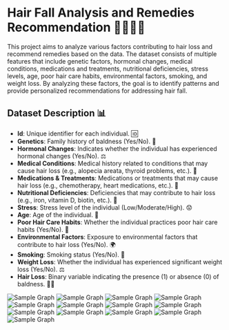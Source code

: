 # Hair Fall Analysis and Remedies Recommendation 💇‍♂️💆‍♀️

This project aims to analyze various factors contributing to hair loss and recommend remedies based on the data. The dataset consists of multiple features that include genetic factors, hormonal changes, medical conditions, medications and treatments, nutritional deficiencies, stress levels, age, poor hair care habits, environmental factors, smoking, and weight loss. By analyzing these factors, the goal is to identify patterns and provide personalized recommendations for addressing hair fall.

## Dataset Description 📊

- **Id**: Unique identifier for each individual. 🆔
- **Genetics**: Family history of baldness (Yes/No). 🧬
- **Hormonal Changes**: Indicates whether the individual has experienced hormonal changes (Yes/No). ⚖️
- **Medical Conditions**: Medical history related to conditions that may cause hair loss (e.g., alopecia areata, thyroid problems, etc.). 🏥
- **Medications & Treatments**: Medications or treatments that may cause hair loss (e.g., chemotherapy, heart medications, etc.). 💊
- **Nutritional Deficiencies**: Deficiencies that may contribute to hair loss (e.g., iron, vitamin D, biotin, etc.). 🍎
- **Stress**: Stress level of the individual (Low/Moderate/High). 😟
- **Age**: Age of the individual. 🎂
- **Poor Hair Care Habits**: Whether the individual practices poor hair care habits (Yes/No). 🧴
- **Environmental Factors**: Exposure to environmental factors that contribute to hair loss (Yes/No). 🌍
- **Smoking**: Smoking status (Yes/No). 🚬
- **Weight Loss**: Whether the individual has experienced significant weight loss (Yes/No). ⚖️
- **Hair Loss**: Binary variable indicating the presence (1) or absence (0) of baldness. 💇‍♀️

![Sample Graph](https://github.com/Jana2207/Hair_fall_data_analysis_and_remedied_recomendation/blob/main/Graphs/histogram%20of%20age%20vs%20hair%20fall.jpg)
![Sample Graph](https://github.com/Jana2207/Hair_fall_data_analysis_and_remedied_recomendation/blob/main/Graphs/Age%20vs%20Hair%20Loss%20vs%20Poor%20Hair%20Care%20Habits.jpg)
![Sample Graph](https://github.com/Jana2207/Hair_fall_data_analysis_and_remedied_recomendation/blob/main/Graphs/Age%20vs%20Hair%20Loss%20vs%20Stress.jpg)
![Sample Graph](https://github.com/Jana2207/Hair_fall_data_analysis_and_remedied_recomendation/blob/main/Graphs/Distribution%20of%20age%20vs%20hair%20fall.jpg)
![Sample Graph](https://github.com/Jana2207/Hair_fall_data_analysis_and_remedied_recomendation/blob/main/Graphs/Environmental%20Factors%20vs%20Poor%20Hair%20Care%20Habits%20vs%20Hair%20Loss.jpg)
![Sample Graph](https://github.com/Jana2207/Hair_fall_data_analysis_and_remedied_recomendation/blob/main/Graphs/Environmental%20Factors%20vs%20Weight%20Loss%20vs%20Hair%20Loss.jpg)
![Sample Graph](https://github.com/Jana2207/Hair_fall_data_analysis_and_remedied_recomendation/blob/main/Graphs/Genetics%20vs%20Hormonal%20Changes%20vs%20Hair%20Loss.jpg)
![Sample Graph](https://github.com/Jana2207/Hair_fall_data_analysis_and_remedied_recomendation/blob/main/Graphs/Hair%20loss%20vs%20Stress.jpg)
![Sample Graph](https://github.com/Jana2207/Hair_fall_data_analysis_and_remedied_recomendation/blob/main/Graphs/Hair%20loss%20vs%20Weight%20Loss.jpg)
![Sample Graph](https://github.com/Jana2207/Hair_fall_data_analysis_and_remedied_recomendation/blob/main/Graphs/Medical%20Conditions%20vs%20Medications%20%26%20Treatments%20vs%20Hair%20Loss%20tree%20map.jpg)
![Sample Graph](https://github.com/Jana2207/Hair_fall_data_analysis_and_remedied_recomendation/blob/main/Graphs/Medical%20Conditions%20vs%20Medications%20%26%20Treatments%20vs%20Hair%20Loss.jpg)
![Sample Graph](https://github.com/Jana2207/Hair_fall_data_analysis_and_remedied_recomendation/blob/main/Graphs/age%20vs%20hair%20fall%20line%20plot.jpg)
![Sample Graph](https://github.com/Jana2207/Hair_fall_data_analysis_and_remedied_recomendation/blob/main/Graphs/smoking%20vs%20nutritional%20deficiencies%20vs%20hair%20loss.jpg)



